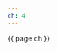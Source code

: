 ```yaml
---
ch: 4
---
```


<a class="en-page-number" id="47"></a>

<div class="chapter-number"><p class="chapter-number">{{ page.ch }}</p></div>
